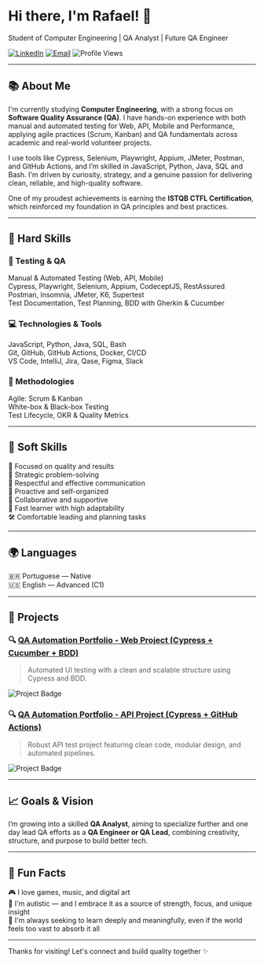 # Hi there, I'm Rafael! 🐉

Student of Computer Engineering | QA Analyst | Future QA Engineer

[![LinkedIn](https://img.shields.io/badge/LinkedIn-Connect-blue?style=flat&logo=linkedin)](https://www.linkedin.com/in/rafael-paiva-49b88430a)
[![Email](https://img.shields.io/badge/Email-Contact-informational?style=flat&logo=gmail)](mailto:rafael123paiva@gmail.com)
![Profile Views](https://komarev.com/ghpvc/?username=rafael-de-paiva&color=brightgreen)

---

## 📚 About Me

I'm currently studying **Computer Engineering**, with a strong focus on **Software Quality Assurance (QA)**. I have hands-on experience with both manual and automated testing for Web, API, Mobile and Performance, applying agile practices (Scrum, Kanban) and QA fundamentals across academic and real-world volunteer projects.

I use tools like Cypress, Selenium, Playwright, Appium, JMeter, Postman, and GitHub Actions, and I’m skilled in JavaScript, Python, Java, SQL and Bash. I'm driven by curiosity, strategy, and a genuine passion for delivering clean, reliable, and high-quality software.

One of my proudest achievements is earning the **ISTQB CTFL Certification**, which reinforced my foundation in QA principles and best practices.

---

## 🔧 Hard Skills

### 🧪 Testing & QA
Manual & Automated Testing (Web, API, Mobile)  
Cypress, Playwright, Selenium, Appium, CodeceptJS, RestAssured  
Postman, Insomnia, JMeter, K6, Supertest  
Test Documentation, Test Planning, BDD with Gherkin & Cucumber

### 💻 Technologies & Tools
JavaScript, Python, Java, SQL, Bash  
Git, GitHub, GitHub Actions, Docker, CI/CD  
VS Code, IntelliJ, Jira, Qase, Figma, Slack

### 🧠 Methodologies
Agile: Scrum & Kanban  
White-box & Black-box Testing  
Test Lifecycle, OKR & Quality Metrics

---

## 🌟 Soft Skills

🎯 Focused on quality and results  
🧩 Strategic problem-solving  
💬 Respectful and effective communication  
🔄 Proactive and self-organized  
🤝 Collaborative and supportive  
🧠 Fast learner with high adaptability  
🛠️ Comfortable leading and planning tasks

---

## 🌍 Languages

🇧🇷 Portuguese — Native  
🇺🇸 English — Advanced (C1)

---

## 💼 Projects

### 🔍 [QA Automation Portfolio - Web Project (Cypress + Cucumber + BDD)](https://github.com/rafael-de-paiva/portfolio-qa-automated-web-test) 
> Automated UI testing with a clean and scalable structure using Cypress and BDD.

![Project Badge](https://github.com/rafael-de-paiva/portfolio-qa-automated-web-test/actions/workflows/cypress-pipeline.yml/badge.svg)

### 🔍 [QA Automation Portfolio - API Project (Cypress + GitHub Actions)](https://github.com/rafael-de-paiva/portfolio-qa-automated-api-test) 
> Robust API test project featuring clean code, modular design, and automated pipelines.

![Project Badge](https://github.com/rafael-de-paiva/portfolio-qa-automated-api-test/actions/workflows/pipeline.yml/badge.svg)

---

## 📈 Goals & Vision

I’m growing into a skilled **QA Analyst**, aiming to specialize further and one day lead QA efforts as a **QA Engineer or QA Lead**, combining creativity, structure, and purpose to build better tech.

---

## 🚀 Fun Facts

🎮 I love games, music, and digital art  
🧠 I'm autistic — and I embrace it as a source of strength, focus, and unique insight  
🌌 I'm always seeking to learn deeply and meaningfully, even if the world feels too vast to absorb it all

---

Thanks for visiting! Let's connect and build quality together ✨


